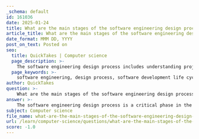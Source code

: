 ```yaml
---
_schema: default
id: 161036
date: 2025-01-24
title: What are the main stages of the software engineering design process?
article_title: What are the main stages of the software engineering design process?
date_format: MMM DD, YYYY
post_on_text: Posted on
seo:
  title: QuickTakes | Computer science
  page_description: >-
    The software engineering design process includes understanding project requirements, planning, various design stages, prototyping, evaluation, implementation planning, and documentation, which together structure the development of effective software solutions.
  page_keywords: >-
    software engineering, design process, software development life cycle, stages of design, requirements gathering, planning, architectural design, detailed design, user interface design, prototyping, evaluation, implementation planning, documentation
author: QuickTakes
question: >-
    What are the main stages of the software engineering design process?
answer: >-
    The software engineering design process is a critical phase in the software development life cycle (SDLC) that transforms customer requirements into a structured plan for implementation. The main stages of the software engineering design process can be summarized as follows:\n\n1. **Understanding the Project Requirements**: This initial stage involves gathering and analyzing the requirements from stakeholders to ensure a clear understanding of what the software needs to achieve. This is often documented in a Software Requirements Specification (SRS).\n\n2. **Research, Analysis, and Planning**: In this stage, the development team conducts research to explore potential solutions and technologies. They analyze the requirements in detail and create a plan that outlines the design approach, tools, and methodologies to be used.\n\n3. **Design**: This is a multi-faceted stage that can be broken down into several levels:\n   - **Architectural Design**: Defines the overall structure of the software system, including the system architecture and how different components will interact.\n   - **Detailed Design**: Specifies the internal workings of each module, including algorithms, data structures, and interfaces.\n   - **User Interface Design**: Focuses on creating the visual and interactive elements of the software, ensuring a user-friendly experience.\n   - **Data Design**: Involves organizing and structuring the data that the software will use, including database design.\n\n4. **Prototyping**: A working model of the software is developed to provide a tangible representation of the design. This prototype can be used for user testing and feedback, allowing for adjustments before full-scale development.\n\n5. **Evaluation**: After prototyping, the design is evaluated against the requirements and user feedback. This stage may involve revisiting earlier stages to refine the design based on insights gained during prototyping.\n\n6. **Implementation Planning**: This stage prepares for the actual coding and development of the software. It includes defining the development environment, tools, and methodologies that will be used during implementation.\n\n7. **Documentation**: Throughout the design process, it is essential to document decisions, designs, and specifications. This documentation serves as a reference for developers during implementation and for future maintenance.\n\nThese stages are iterative, meaning that feedback from later stages can lead to revisiting and refining earlier stages to ensure the final product meets the desired quality and functionality. The design process is crucial as it lays the foundation for successful software development, ensuring that the final product aligns with user needs and expectations.
subject: Computer science
file_name: what-are-the-main-stages-of-the-software-engineering-design-process.md
url: /learn/computer-science/questions/what-are-the-main-stages-of-the-software-engineering-design-process
score: -1.0
---
```


&nbsp;